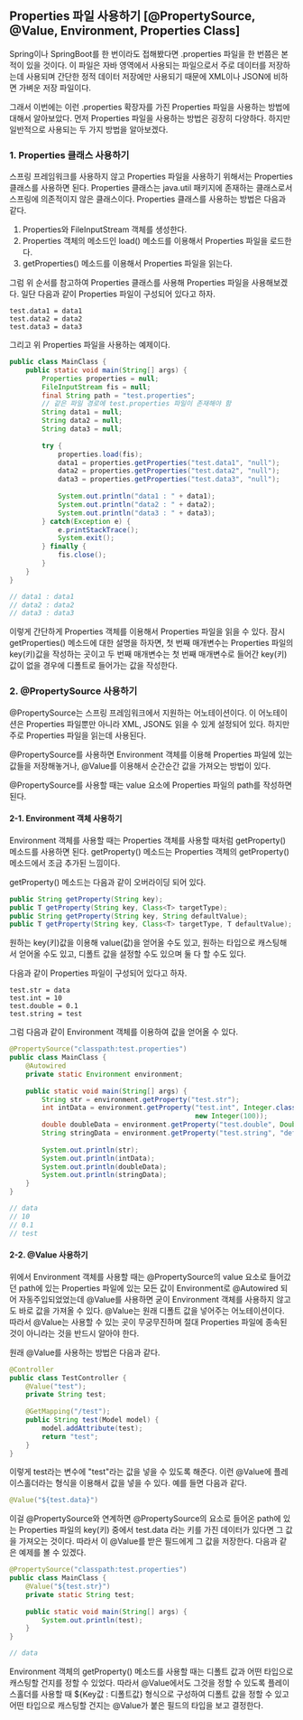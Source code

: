 ## Properties 파일 사용하기 [@PropertySource, @Value, Environment, Properties Class]

Spring이나 SpringBoot를 한 번이라도 접해봤다면 .properties 파일을 한 번쯤은 본 적이 있을 것이다.
이 파일은 자바 영역에서 사용되는 파일으로서 주로 데이터를 저장하는데 사용되며
간단한 정적 데이터 저장에만 사용되기 때문에 XML이나 JSON에 비하면 가벼운 저장 파일이다.

그래서 이번에는 이런 .properties 확장자를 가진 Properties 파일을 사용하는 방법에 대해서 알아보았다.
먼저 Properties 파일을 사용하는 방법은 굉장히 다양하다.
하지만 일반적으로 사용되는 두 가지 방법을 알아보겠다.

### 1. Properties 클래스 사용하기

스프링 프레임워크를 사용하지 않고 Properties 파일을 사용하기 위해서는 Properties 클래스를 사용하면 된다.
Properties 클래스는 java.util 패키지에 존재하는 클래스로서 스프링에 의존적이지 않은 클래스이다.
Properties 클래스를 사용하는 방법은 다음과 같다.

1.  Properties와 FileInputStream 객체를 생성한다.
2.  Properties 객체의 메소드인 load() 메소드를 이용해서 Properties 파일을 로드한다.
3.  getProperties() 메소드를 이용해서 Properties 파일을 읽는다.

그럼 위 순서를 참고하여 Properties 클래스를 사용해 Properties 파일을 사용해보겠다.
일단 다음과 같이 Properties 파일이 구성되어 있다고 하자.

```properties
test.data1 = data1
test.data2 = data2
test.data3 = data3
```

그리고 위 Properties 파일을 사용하는 예제이다.

```java
public class MainClass {
    public static void main(String[] args) {
        Properties properties = null;
        FileInputStream fis = null;
        final String path = "test.properties";
        // 같은 파일 경로에 test.properties 파일이 존재해야 함
        String data1 = null;
        String data2 = null;
        String data3 = null;
        
        try {
            properties.load(fis);
            data1 = properties.getProperties("test.data1", "null");
            data2 = properties.getProperties("test.data2", "null");
            data3 = properties.getProperties("test.data3", "null");
            
            System.out.println("data1 : " + data1);
            System.out.println("data2 : " + data2);
            System.out.println("data3 : " + data3);
        } catch(Exception e) {
            e.printStackTrace();
            System.exit();
        } finally {
            fis.close();
        }
    }
}

// data1 : data1
// data2 : data2
// data3 : data3
```

이렇게 간단하게 Properties 객체를 이용해서 Properties 파일을 읽을 수 있다.
잠시 getProperties() 메소드에 대한 설명을 하자면,
첫 번째 매개변수는 Properties 파일의 key(키)값을 작성하는 곳이고
두 번째 매개변수는 첫 번째 매개변수로 들어간 key(키)값이 없을 경우에 디폴트로 들어가는 값을 작성한다.

### 2. @PropertySource 사용하기

@PropertySource는 스프링 프레임워크에서 지원하는 어노테이션이다.
이 어노테이션은 Properties 파일뿐만 아니라 XML, JSON도 읽을 수 있게 설정되어 있다.
하지만 주로 Properties 파일을 읽는데 사용된다.

@PropertySource를 사용하면 Environment 객체를 이용해 Properties 파일에 있는 값들을 저장해놓거나,
@Value를 이용해서 순간순간 값을 가져오는 방법이 있다.

@PropertySource를 사용할 때는 value 요소에 Properties 파일의 path를 작성하면 된다.

#### 2-1. Environment 객체 사용하기

Environment 객체를 사용할 때는 Properties 객체를 사용할 때처럼 getProperty() 메소드를 사용하면 된다.
getProperty() 메소드는 Properties 객체의 getProperty() 메소드에서 조금 추가된 느낌이다.

getProperty() 메소드는 다음과 같이 오버라이딩 되어 있다.

```java
public String getProperty(String key);
public T getProperty(String key, Class<T> targetType);
public String getProperty(String key, String defaultValue);
public T getProperty(String key, Class<T> targetType, T defaultValue);
```

원하는 key(키)값을 이용해 value(값)을 얻어올 수도 있고,
원하는 타입으로 캐스팅해서 얻어올 수도 있고, 디폴트 값을 설정할 수도 있으며 둘 다 할 수도 있다.

다음과 같이 Properties 파일이 구성되어 있다고 하자.

```properties
test.str = data
test.int = 10
test.double = 0.1
test.string = test
```

그럼 다음과 같이 Environment 객체를 이용하여 값을 얻어올 수 있다.

```java
@PropertySource("classpath:test.properties")
public class MainClass {
    @Autowired
    private static Environment environment;
    
    public static void main(String[] args) {
        String str = environment.getProperty("test.str");
       	int intData = environment.getProperty("test.int", Integer.class,
                                              new Integer(100));
        double doubleData = environment.getProperty("test.double", Double.class);
        String stringData = environment.getProperty("test.string", "default_value");
        
        System.out.println(str);
        System.out.println(intData);
        System.out.println(doubleData);
        System.out.println(stringData);
    }
}

// data
// 10
// 0.1
// test
```

#### 2-2. @Value 사용하기

위에서 Environment 객체를 사용할 때는 @PropertySource의 value 요소로 들어갔던 path에 있는
Properties 파일에 있는 모든 값이 Environment로 @Autowired 되어 자동주입되었었는데
@Value를 사용하면 굳이 Environment 객체를 사용하지 않고도 바로 값을 가져올 수 있다.
@Value는 원래 디폴트 값을 넣어주는 어노테이션이다.
따라서 @Value는 사용할 수 있는 곳이 무궁무진하며 절대 Properties 파일에 종속된 것이
아니라는 것을 반드시 알아야 한다.

원래 @Value를 사용하는 방법은 다음과 같다.

```java
@Controller
public class TestController {
    @Value("test");
    private String test;
    
    @GetMapping("/test");
    public String test(Model model) {
        model.addAttribute(test);
        return "test";
    }
}
```

이렇게 test라는 변수에 "test"라는 값을 넣을 수 있도록 해준다.
이런 @Value에 플레이스홀더라는 형식을 이용해서 값을 넣을 수 있다.
예를 들면 다음과 같다.

```java
@Value("${test.data}")
```

이걸 @PropertySource와 연계하면 @PropertySource의 요소로 들어온 path에 있는 Properties 파일의
key(키) 중에서 test.data 라는 키를 가진 데이터가 있다면 그 값을 가져오는 것이다.
따라서 이 @Value를 받은 필드에게 그 값을 저장한다.
다음과 같은 예제를 볼 수 있겠다.

```java
@PropertySource("classpath:test.properties")
public class MainClass {
    @Value("${test.str}")
    private static String test;
    
    public static void main(String[] args) {
        System.out.println(test);
    }
}

// data
```

Environment 객체의 getProperty() 메소드를 사용할 때는
디폴트 값과 어떤 타입으로 캐스팅할 건지를 정할 수 있었다.
따라서 @Value에서도 그것을 정할 수 있도록 플레이스홀더를 사용할 때
${Key값 : 디폴트값} 형식으로 구성하여 디폴트 값을 정할 수 있고
어떤 타입으로 캐스팅할 건지는 @Value가 붙은 필드의 타입을 보고 결정한다.